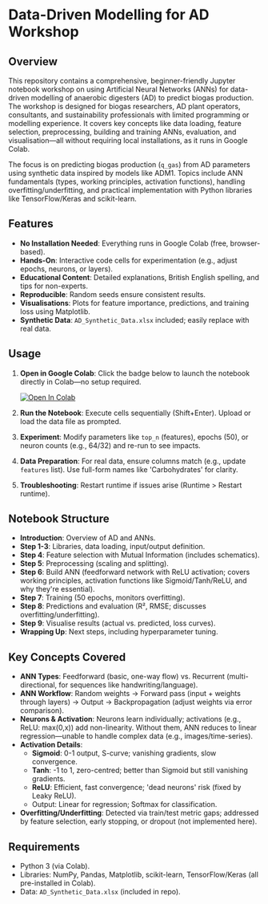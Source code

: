 # Data-Driven Modelling for AD Workshop

## Overview
This repository contains a comprehensive, beginner-friendly Jupyter notebook workshop on using Artificial Neural Networks (ANNs) for data-driven modelling of anaerobic digesters (AD) to predict biogas production. The workshop is designed for biogas researchers, AD plant operators, consultants, and sustainability professionals with limited programming or modelling experience. It covers key concepts like data loading, feature selection, preprocessing, building and training ANNs, evaluation, and visualisation—all without requiring local installations, as it runs in Google Colab.

The focus is on predicting biogas production (`q_gas`) from AD parameters using synthetic data inspired by models like ADM1. Topics include ANN fundamentals (types, working principles, activation functions), handling overfitting/underfitting, and practical implementation with Python libraries like TensorFlow/Keras and scikit-learn.

## Features
- **No Installation Needed**: Everything runs in Google Colab (free, browser-based).
- **Hands-On**: Interactive code cells for experimentation (e.g., adjust epochs, neurons, or layers).
- **Educational Content**: Detailed explanations, British English spelling, and tips for non-experts.
- **Reproducible**: Random seeds ensure consistent results.
- **Visualisations**: Plots for feature importance, predictions, and training loss using Matplotlib.
- **Synthetic Data**: `AD_Synthetic_Data.xlsx` included; easily replace with real data.

## Usage
1. **Open in Google Colab**: Click the badge below to launch the notebook directly in Colab—no setup required.
   
   [![Open In Colab](https://colab.research.google.com/assets/colab-badge.svg)](https://colab.research.google.com/github/rm01243/Data-Driven-Modelling-for-AD-Workshop/blob/main/AD_ANN_Workshop.ipynb)

2. **Run the Notebook**: Execute cells sequentially (Shift+Enter). Upload or load the data file as prompted.
3. **Experiment**: Modify parameters like `top_n` (features), epochs (50), or neuron counts (e.g., 64/32) and re-run to see impacts.
4. **Data Preparation**: For real data, ensure columns match (e.g., update `features` list). Use full-form names like 'Carbohydrates' for clarity.
5. **Troubleshooting**: Restart runtime if issues arise (Runtime > Restart runtime).

## Notebook Structure
- **Introduction**: Overview of AD and ANNs.
- **Step 1-3**: Libraries, data loading, input/output definition.
- **Step 4**: Feature selection with Mutual Information (includes schematics).
- **Step 5**: Preprocessing (scaling and splitting).
- **Step 6**: Build ANN (feedforward network with ReLU activation; covers working principles, activation functions like Sigmoid/Tanh/ReLU, and why they're essential).
- **Step 7**: Training (50 epochs, monitors overfitting).
- **Step 8**: Predictions and evaluation (R², RMSE; discusses overfitting/underfitting).
- **Step 9**: Visualise results (actual vs. predicted, loss curves).
- **Wrapping Up**: Next steps, including hyperparameter tuning.

## Key Concepts Covered
- **ANN Types**: Feedforward (basic, one-way flow) vs. Recurrent (multi-directional, for sequences like handwriting/language).
- **ANN Workflow**: Random weights → Forward pass (input + weights through layers) → Output → Backpropagation (adjust weights via error comparison).
- **Neurons & Activation**: Neurons learn individually; activations (e.g., ReLU: max(0,x)) add non-linearity. Without them, ANN reduces to linear regression—unable to handle complex data (e.g., images/time-series).
- **Activation Details**:
  - **Sigmoid**: 0-1 output, S-curve; vanishing gradients, slow convergence.
  - **Tanh**: -1 to 1, zero-centred; better than Sigmoid but still vanishing gradients.
  - **ReLU**: Efficient, fast convergence; 'dead neurons' risk (fixed by Leaky ReLU).
  - Output: Linear for regression; Softmax for classification.
- **Overfitting/Underfitting**: Detected via train/test metric gaps; addressed by feature selection, early stopping, or dropout (not implemented here).

## Requirements
- Python 3 (via Colab).
- Libraries: NumPy, Pandas, Matplotlib, scikit-learn, TensorFlow/Keras (all pre-installed in Colab).
- Data: `AD_Synthetic_Data.xlsx` (included in repo).
